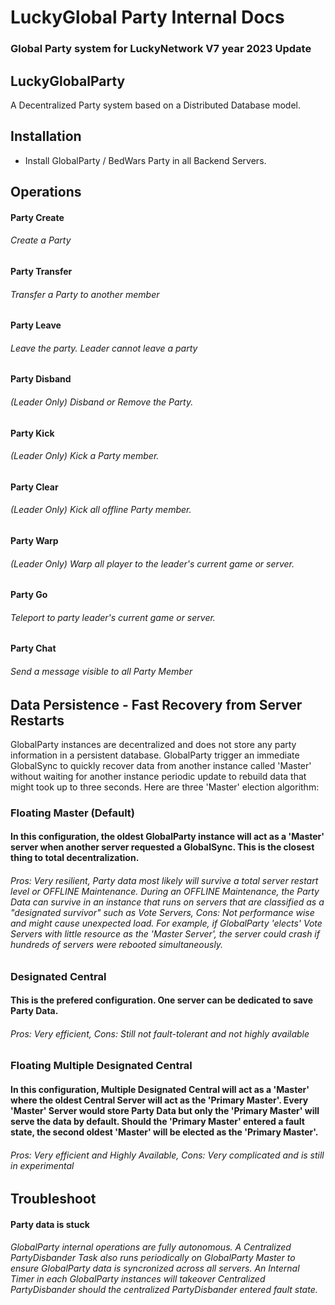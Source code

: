 # LuckyGlobal Party Internal Docs
### Global Party system for LuckyNetwork V7 year 2023 Update

## LuckyGlobalParty
A Decentralized Party system based on a Distributed Database model.

## Installation
- Install GlobalParty / BedWars Party in all Backend Servers.


## Operations
#### Party Create
###### Create a Party
#### Party Transfer
###### Transfer a Party to another member
#### Party Leave
###### Leave the party. Leader cannot leave a party
#### Party Disband
###### (Leader Only) Disband or Remove the Party.
#### Party Kick
###### (Leader Only) Kick a Party member.
#### Party Clear
###### (Leader Only) Kick all offline Party member.
#### Party Warp
###### (Leader Only) Warp all player to the leader's current game or server.
#### Party Go
###### Teleport to party leader's current game or server.
#### Party Chat
###### Send a message visible to all Party Member

## Data Persistence - Fast Recovery from Server Restarts
GlobalParty instances are decentralized and does not store any party information in a persistent database. GlobalParty trigger an immediate GlobalSync to quickly recover data from another instance called 'Master' without waiting for another instance periodic update to rebuild data that might took up to three seconds. Here are three 'Master' election algorithm:
### Floating Master (Default)
#### In this configuration, the oldest GlobalParty instance will act as a 'Master' server when another server requested a GlobalSync. This is the closest thing to total decentralization.
###### Pros: Very resilient, Party data most likely will survive a total server restart level or OFFLINE Maintenance. During an OFFLINE Maintenance, the Party Data can survive in an instance that runs on servers that are classified as a "designated survivor" such as Vote Servers, Cons: Not performance wise and might cause unexpected load. For example, if GlobalParty 'elects' Vote Servers with little resource as the 'Master Server', the server could crash if hundreds of servers were rebooted simultaneously.
### Designated Central 
#### This is the prefered configuration. One server can be dedicated to save Party Data.
###### Pros: Very efficient, Cons: Still not fault-tolerant and not highly available
### Floating Multiple Designated Central 
#### In this configuration, Multiple Designated Central will act as a 'Master' where the oldest Central Server will act as the 'Primary Master'. Every 'Master' Server would store Party Data but only the 'Primary Master' will serve the data by default. Should the 'Primary Master' entered a fault state, the second oldest 'Master' will be elected as the 'Primary Master'.
###### Pros: Very efficient and Highly Available, Cons: Very complicated and is still in experimental
 

## Troubleshoot
#### Party data is stuck
###### GlobalParty internal operations are fully autonomous. A Centralized PartyDisbander Task also runs periodically on GlobalParty Master to ensure GlobalParty data is syncronized across all servers. An Internal Timer in each GlobalParty instances will takeover Centralized PartyDisbander should the centralized PartyDisbander entered fault state. 
